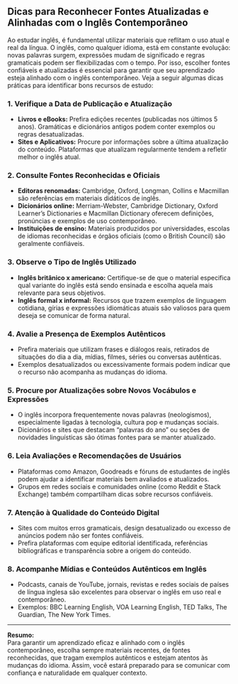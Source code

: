 
## Dicas para Reconhecer Fontes Atualizadas e Alinhadas com o Inglês Contemporâneo

Ao estudar inglês, é fundamental utilizar materiais que reflitam o uso atual e real da língua. O inglês, como qualquer idioma, está em constante evolução: novas palavras surgem, expressões mudam de significado e regras gramaticais podem ser flexibilizadas com o tempo. Por isso, escolher fontes confiáveis e atualizadas é essencial para garantir que seu aprendizado esteja alinhado com o inglês contemporâneo. Veja a seguir algumas dicas práticas para identificar bons recursos de estudo:

### 1. **Verifique a Data de Publicação e Atualização**

- **Livros e eBooks:** Prefira edições recentes (publicadas nos últimos 5 anos). Gramáticas e dicionários antigos podem conter exemplos ou regras desatualizadas.
- **Sites e Aplicativos:** Procure por informações sobre a última atualização do conteúdo. Plataformas que atualizam regularmente tendem a refletir melhor o inglês atual.

### 2. **Consulte Fontes Reconhecidas e Oficiais**

- **Editoras renomadas:** Cambridge, Oxford, Longman, Collins e Macmillan são referências em materiais didáticos de inglês.
- **Dicionários online:** Merriam-Webster, Cambridge Dictionary, Oxford Learner’s Dictionaries e Macmillan Dictionary oferecem definições, pronúncias e exemplos de uso contemporâneo.
- **Instituições de ensino:** Materiais produzidos por universidades, escolas de idiomas reconhecidas e órgãos oficiais (como o British Council) são geralmente confiáveis.

### 3. **Observe o Tipo de Inglês Utilizado**

- **Inglês britânico x americano:** Certifique-se de que o material especifica qual variante do inglês está sendo ensinada e escolha aquela mais relevante para seus objetivos.
- **Inglês formal x informal:** Recursos que trazem exemplos de linguagem cotidiana, gírias e expressões idiomáticas atuais são valiosos para quem deseja se comunicar de forma natural.

### 4. **Avalie a Presença de Exemplos Autênticos**

- Prefira materiais que utilizam frases e diálogos reais, retirados de situações do dia a dia, mídias, filmes, séries ou conversas autênticas.
- Exemplos desatualizados ou excessivamente formais podem indicar que o recurso não acompanha as mudanças do idioma.

### 5. **Procure por Atualizações sobre Novos Vocábulos e Expressões**

- O inglês incorpora frequentemente novas palavras (neologismos), especialmente ligadas à tecnologia, cultura pop e mudanças sociais.
- Dicionários e sites que destacam “palavras do ano” ou seções de novidades linguísticas são ótimas fontes para se manter atualizado.

### 6. **Leia Avaliações e Recomendações de Usuários**

- Plataformas como Amazon, Goodreads e fóruns de estudantes de inglês podem ajudar a identificar materiais bem avaliados e atualizados.
- Grupos em redes sociais e comunidades online (como Reddit e Stack Exchange) também compartilham dicas sobre recursos confiáveis.

### 7. **Atenção à Qualidade do Conteúdo Digital**

- Sites com muitos erros gramaticais, design desatualizado ou excesso de anúncios podem não ser fontes confiáveis.
- Prefira plataformas com equipe editorial identificada, referências bibliográficas e transparência sobre a origem do conteúdo.

### 8. **Acompanhe Mídias e Conteúdos Autênticos em Inglês**

- Podcasts, canais de YouTube, jornais, revistas e redes sociais de países de língua inglesa são excelentes para observar o inglês em uso real e contemporâneo.
- Exemplos: BBC Learning English, VOA Learning English, TED Talks, The Guardian, The New York Times.

---

**Resumo:**  
Para garantir um aprendizado eficaz e alinhado com o inglês contemporâneo, escolha sempre materiais recentes, de fontes reconhecidas, que tragam exemplos autênticos e estejam atentos às mudanças do idioma. Assim, você estará preparado para se comunicar com confiança e naturalidade em qualquer contexto.

```
